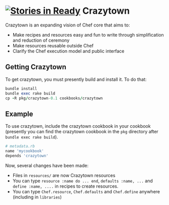 [![Stories in Ready](https://badge.waffle.io/jkeiser/crazytown.png?label=ready&title=Ready)](https://waffle.io/jkeiser/crazytown)
Crazytown
=========

Crazytown is an expanding vision of Chef core that aims to:
- Make recipes and resources easy and fun to write through simplification and reduction of ceremony
- Make resources reusable outside Chef
- Clarify the Chef execution model and public interface

Getting Crazytown
-----------------
To get crazytown, you must presently build and install it.  To do that:

```ruby
bundle install
bundle exec rake build
cp -R pkg/crazytown-0.1 cookbooks/crazytown
```

Example
-------

To use crazytown, include the crazytown cookbook in your cookbook (presently you can find the crazytown cookbook in the `pkg` directory after `bundle exec rake build`).

```ruby
# metadata.rb
name 'mycookbook'
depends 'crazytown'
```

Now, several changes have been made:

- Files in `resources/` are now Crazytown resources
- You can type `resource :name do ... end`, `defaults :name, ...` and `define :name, ....` in recipes to create resources.
- You can type `Chef.resource`, `Chef.defaults` and `Chef.define` anywhere (including in `libraries`)
